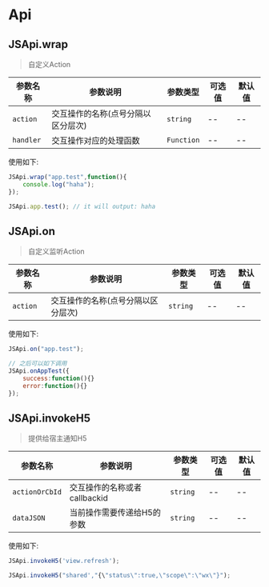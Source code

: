 # Api

## JSApi.wrap

> 自定义Action

|参数名称|参数说明|参数类型|可选值|默认值|
|-|-|-|-|-|
|`action`| 交互操作的名称(点号分隔以区分层次) | `string` | -- | --|
|`handler`| 交互操作对应的处理函数 | `Function` | -- | --|

使用如下:

```js
JSApi.wrap("app.test",function(){
	console.log("haha");
});

JSApi.app.test(); // it will output: haha
```

## JSApi.on

> 自定义监听Action

|参数名称|参数说明|参数类型|可选值|默认值|
|-|-|-|-|-|
|`action`| 交互操作的名称(点号分隔以区分层次) | `string` | -- | --|

使用如下:

```js
JSApi.on("app.test");

// 之后可以如下调用
JSApi.onAppTest({
	success:function(){}
	error:function(){}
});

```

## JSApi.invokeH5

> 提供给宿主通知H5

|参数名称|参数说明|参数类型|可选值|默认值|
|-|-|-|-|-|
|`actionOrCbId`| 交互操作的名称或者callbackid | `string` | -- | --|
|`dataJSON`| 当前操作需要传递给H5的参数|`string`|--|--

使用如下:

```js
JSApi.invokeH5('view.refresh');

JSApi.invokeH5("shared',"{\"status\":true,\"scope\":\"wx\"}");
```